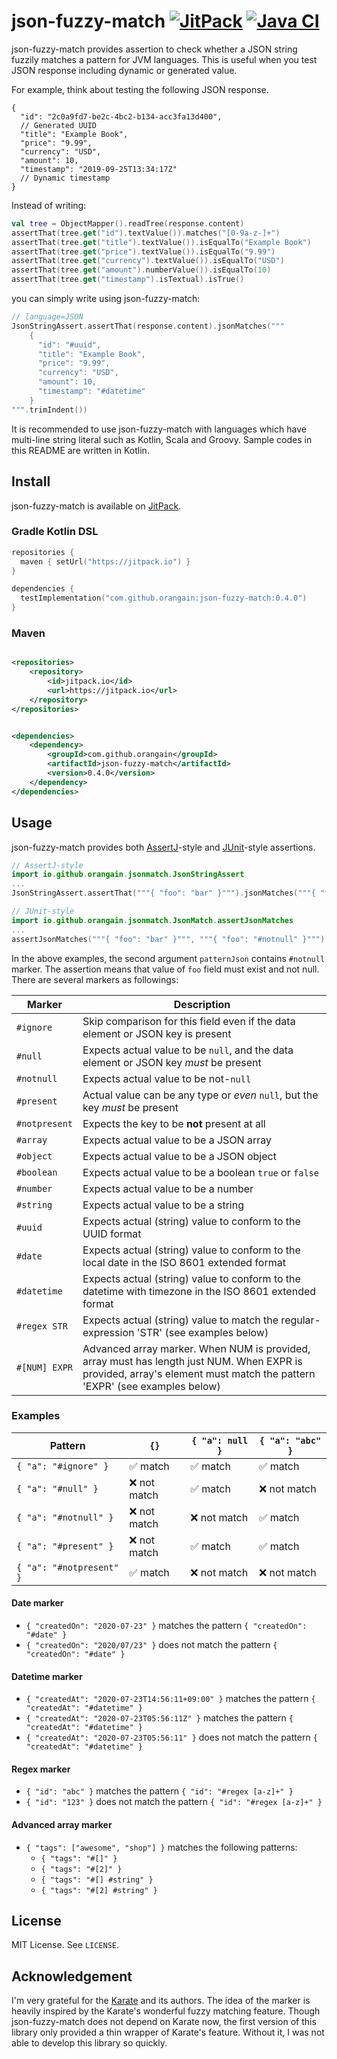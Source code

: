 # json-fuzzy-match [![JitPack](https://jitpack.io/v/orangain/json-fuzzy-match.svg)](https://jitpack.io/#orangain/json-fuzzy-match) [![Java CI](https://github.com/orangain/json-fuzzy-match/workflows/Java%20CI/badge.svg)](https://github.com/orangain/json-fuzzy-match/actions?query=workflow%3A%22Java+CI%22)

json-fuzzy-match provides assertion to check whether a JSON string fuzzily matches a pattern for JVM languages. This is
useful when you test JSON response including dynamic or generated value.

For example, think about testing the following JSON response.

```json5
{
  "id": "2c0a9fd7-be2c-4bc2-b134-acc3fa13d400",
  // Generated UUID
  "title": "Example Book",
  "price": "9.99",
  "currency": "USD",
  "amount": 10,
  "timestamp": "2019-09-25T13:34:17Z"
  // Dynamic timestamp
}
```

Instead of writing:

```kt
val tree = ObjectMapper().readTree(response.content)
assertThat(tree.get("id").textValue()).matches("[0-9a-z-]+")
assertThat(tree.get("title").textValue()).isEqualTo("Example Book")
assertThat(tree.get("price").textValue()).isEqualTo("9.99")
assertThat(tree.get("currency").textValue()).isEqualTo("USD")
assertThat(tree.get("amount").numberValue()).isEqualTo(10)
assertThat(tree.get("timestamp").isTextual).isTrue()
```

you can simply write using json-fuzzy-match:

```kt
// language=JSON
JsonStringAssert.assertThat(response.content).jsonMatches("""
    {
      "id": "#uuid",
      "title": "Example Book",
      "price": "9.99",
      "currency": "USD",
      "amount": 10,
      "timestamp": "#datetime"
    }
""".trimIndent())
```

It is recommended to use json-fuzzy-match with languages which have multi-line string literal such as Kotlin, Scala and
Groovy. Sample codes in this README are written in Kotlin.

## Install

json-fuzzy-match is available on [JitPack](https://jitpack.io/#orangain/json-fuzzy-match).

### Gradle Kotlin DSL

```kts
repositories {
  maven { setUrl("https://jitpack.io") }
}
```

```kts
dependencies {
  testImplementation("com.github.orangain:json-fuzzy-match:0.4.0")
}
```

### Maven

```xml

<repositories>
    <repository>
        <id>jitpack.io</id>
        <url>https://jitpack.io</url>
    </repository>
</repositories>
```

```xml

<dependencies>
    <dependency>
        <groupId>com.github.orangain</groupId>
        <artifactId>json-fuzzy-match</artifactId>
        <version>0.4.0</version>
    </dependency>
</dependencies>
```

## Usage

json-fuzzy-match provides both [AssertJ](https://joel-costigliola.github.io/assertj/)-style
and [JUnit](https://junit.org/junit5/)-style assertions.

```kt
// AssertJ-style
import io.github.orangain.jsonmatch.JsonStringAssert
...
JsonStringAssert.assertThat("""{ "foo": "bar" }""").jsonMatches("""{ "foo": "#notnull" }""")
```

```kt
// JUnit-style
import io.github.orangain.jsonmatch.JsonMatch.assertJsonMatches
...
assertJsonMatches("""{ "foo": "bar" }""", """{ "foo": "#notnull" }""")
```

In the above examples, the second argument `patternJson` contains `#notnull` marker. The assertion means that value
of `foo` field must exist and not null. There are several markers as followings:

Marker | Description
------ | -----------
`#ignore` | Skip comparison for this field even if the data element or JSON key is present
`#null` | Expects actual value to be `null`, and the data element or JSON key *must* be present
`#notnull` | Expects actual value to be not-`null`
`#present` | Actual value can be any type or *even* `null`, but the key *must* be present
`#notpresent` | Expects the key to be **not** present at all
`#array` | Expects actual value to be a JSON array
`#object` | Expects actual value to be a JSON object
`#boolean` | Expects actual value to be a boolean `true` or `false`
`#number` | Expects actual value to be a number
`#string` | Expects actual value to be a string
`#uuid` | Expects actual (string) value to conform to the UUID format
`#date` | Expects actual (string) value to conform to the local date in the ISO 8601 extended format
`#datetime` | Expects actual (string) value to conform to the datetime with timezone in the ISO 8601 extended format
`#regex STR` | Expects actual (string) value to match the regular-expression 'STR' (see examples below)
`#[NUM] EXPR` | Advanced array marker. When NUM is provided, array must has length just NUM. When EXPR is provided, array's element must match the pattern 'EXPR' (see examples below)

### Examples

Pattern                  | `{}`                     | `{ "a": null }`          | `{ "a": "abc" }`
------------------------ | ------------------------ | ------------------------ | -------------------------
`{ "a": "#ignore" }`     | :white_check_mark: match | :white_check_mark: match | :white_check_mark: match
`{ "a": "#null" }`       | :x: not match            | :white_check_mark: match | :x: not match
`{ "a": "#notnull" }`    | :x: not match            | :x: not match            | :white_check_mark: match
`{ "a": "#present" }`    | :x: not match            | :white_check_mark: match | :white_check_mark: match
`{ "a": "#notpresent" }` | :white_check_mark: match | :x: not match            | :x: not match

#### Date marker

* `{ "createdOn": "2020-07-23" }` matches the pattern `{ "createdOn": "#date" }`
* `{ "createdOn": "2020/07/23" }` does not match the pattern `{ "createdOn": "#date" }`

#### Datetime marker

* `{ "createdAt": "2020-07-23T14:56:11+09:00" }` matches the pattern `{ "createdAt": "#datetime" }`
* `{ "createdAt": "2020-07-23T05:56:11Z" }` matches the pattern `{ "createdAt": "#datetime" }`
* `{ "createdAt": "2020-07-23T05:56:11" }` does not match the pattern `{ "createdAt": "#datetime" }`

#### Regex marker

* `{ "id": "abc" }` matches the pattern `{ "id": "#regex [a-z]+" }`
* `{ "id": "123" }` does not match the pattern `{ "id": "#regex [a-z]+" }`

#### Advanced array marker

* `{ "tags": ["awesome", "shop"] }` matches the following patterns:
    * `{ "tags": "#[]" }`
    * `{ "tags": "#[2]" }`
    * `{ "tags": "#[] #string" }`
    * `{ "tags": "#[2] #string" }`

## License

MIT License. See `LICENSE`.

## Acknowledgement

I'm very grateful for the [Karate](https://intuit.github.io/karate/) and its authors. The idea of the marker is heavily
inspired by the Karate's wonderful fuzzy matching feature. Though json-fuzzy-match does not depend on Karate now, the
first version of this library only provided a thin wrapper of Karate's feature. Without it, I was not able to develop
this library so quickly.



